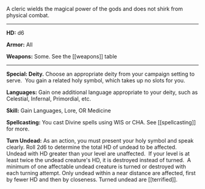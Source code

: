 A cleric wields the magical power of the gods and does not shirk from physical combat. 

---

**HD:** d6  

**Armor:** All  

**Weapons:** Some. See the [[weapons]] table

---

**Special: Deity.** Choose an appropriate deity from your campaign setting to serve.  You gain a related holy symbol, which takes up no slots for you.

**Languages:** Gain one additional language appropriate to your deity, such as Celestial, Infernal, Primordial, etc.

**Skill:** Gain Languages, Lore, OR Medicine

**Spellcasting:** You cast Divine spells using WIS or CHA. See [[spellcasting]] for more.

**Turn Undead:** As an action, you must present your holy symbol and speak clearly. Roll 2d6 to determine the total HD of undead to be affected.  Undead with HD greater than your level are unaffected.  If your level is at least twice the undead creature's HD, it is destroyed instead of turned.  A minimum of one affectable undead creature is turned or destroyed with each turning attempt. Only undead within a near distance are affected, first by fewer HD and then by closeness.  Turned undead are [[terrified]].
